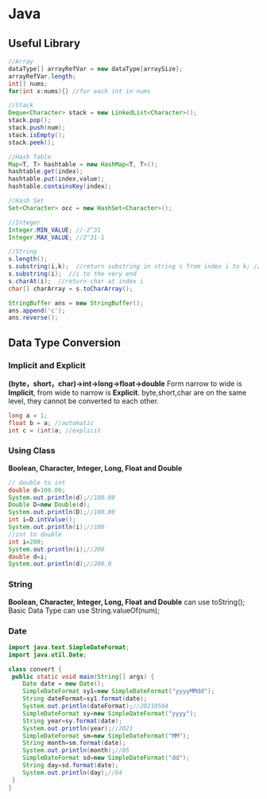 # Java

## Useful Library

```java
//Array
dataType[] arrayRefVar = new dataType[arraySize];
arrayRefVar.length;
int[] nums;
for(int x:nums){} //for each int in nums

//Stack
Deque<Character> stack = new LinkedList<Character>();
stack.pop();
stack.push(num);
stack.isEmpty();
stack.peek();

//Hash Table
Map<T, T> hashtable = new HashMap<T, T>();
hashtable.get(index);
hashtable.put(index,value);
hashtable.containsKey(index);

//Hash Set
Set<Character> occ = new HashSet<Character>();

//Integer
Integer.MIN_VALUE; //-2^31
Integer.MAX_VALUE; //2^31-1

//String
s.length();
s.substring(i,k);  //return substring in string s from index i to k; //not include i
s.substring(i);  //i to the very end
s.charAt(i);  //return char at index i
char[] charArray = s.toCharArray();

StringBuffer ans = new StringBuffer();
ans.append('c');
ans.reverse();
```

## Data Type Conversion

### Implicit and Explicit
**(byte，short，char)->int->long->float->double**
Form narrow to wide is **Implicit**, from wide to narrow is **Explicit**.
byte,short,char are on the same level, they cannot be converted to each other.
```java
long a = 1;
float b = a; //automatic
int c = (int)a; //explicit
```

### Using Class
**Boolean, Character, Integer, Long, Float and Double**
```java
// double to int
double d=100.00;
System.out.println(d);//100.00
Double D=new Double(d);
System.out.println(D);//100.00
int i=D.intValue();
System.out.println(i);//100
//int to double
int i=200;
System.out.println(i);//200
double d=i;
System.out.println(d);//200.0
```

### String
**Boolean, Character, Integer, Long, Float and Double** can use toString();
Basic Data Type can use String.valueOf(num);

### Date
```java
import java.text.SimpleDateFormat;
import java.util.Date;

class convert {
 public static void main(String[] args) {
    Date date = new Date();
    SimpleDateFormat sy1=new SimpleDateFormat("yyyyMMdd");
    String dateFormat=sy1.format(date);
    System.out.println(dateFormat);//20210504
    SimpleDateFormat sy=new SimpleDateFormat("yyyy");
    String year=sy.format(date);
    System.out.println(year);//2021
    SimpleDateFormat sm=new SimpleDateFormat("MM");
    String month=sm.format(date);
    System.out.println(month);//05
    SimpleDateFormat sd=new SimpleDateFormat("dd");
    String day=sd.format(date);
    System.out.println(day);//04
 }
}   
```




